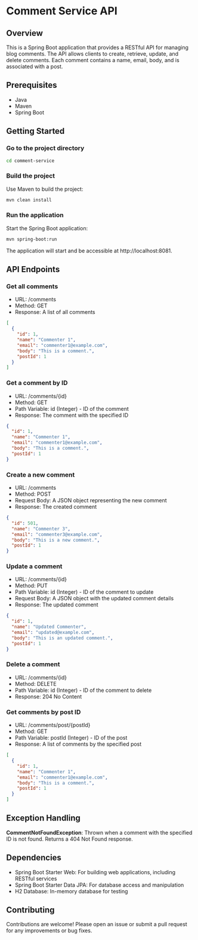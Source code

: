 # Comment Service API

## Overview

This is a Spring Boot application that provides a RESTful API for managing blog comments. The API allows clients to
create,
retrieve, update, and delete comments. Each comment contains a name, email, body, and is associated with a post.

## Prerequisites

- Java
- Maven
- Spring Boot

## Getting Started

### Go to the project directory

```bash
cd comment-service
```

### Build the project

Use Maven to build the project:

```bash
mvn clean install
```

### Run the application

Start the Spring Boot application:

```bash
mvn spring-boot:run
```

The application will start and be accessible at http://localhost:8081.

## API Endpoints

### Get all comments

- URL: /comments
- Method: GET
- Response: A list of all comments

```json
[
  {
    "id": 1,
    "name": "Commenter 1",
    "email": "commenter1@example.com",
    "body": "This is a comment.",
    "postId": 1
  }
]
```

### Get a comment by ID

- URL: /comments/{id}
- Method: GET
- Path Variable: id (Integer) - ID of the comment
- Response: The comment with the specified ID

```json
{
  "id": 1,
  "name": "Commenter 1",
  "email": "commenter1@example.com",
  "body": "This is a comment.",
  "postId": 1
}
```

### Create a new comment

- URL: /comments
- Method: POST
- Request Body: A JSON object representing the new comment
- Response: The created comment

```json
{
  "id": 501,
  "name": "Commenter 3",
  "email": "commenter3@example.com",
  "body": "This is a new comment.",
  "postId": 1
}
```

### Update a comment

- URL: /comments/{id}
- Method: PUT
- Path Variable: id (Integer) - ID of the comment to update
- Request Body: A JSON object with the updated comment details
- Response: The updated comment

```json
{
  "id": 1,
  "name": "Updated Commenter",
  "email": "updated@example.com",
  "body": "This is an updated comment.",
  "postId": 1
}
```

### Delete a comment

- URL: /comments/{id}
- Method: DELETE
- Path Variable: id (Integer) - ID of the comment to delete
- Response: 204 No Content

### Get comments by post ID

- URL: /comments/post/{postId}
- Method: GET
- Path Variable: postId (Integer) - ID of the post
- Response: A list of comments by the specified post

```json
[
  {
    "id": 1,
    "name": "Commenter 1",
    "email": "commenter1@example.com",
    "body": "This is a comment.",
    "postId": 1
  }
]
```

## Exception Handling

**CommentNotFoundException**: Thrown when a comment with the specified ID is not found. Returns a 404 Not Found response.

## Dependencies

- Spring Boot Starter Web: For building web applications, including RESTful services
- Spring Boot Starter Data JPA: For database access and manipulation
- H2 Database: In-memory database for testing

## Contributing

Contributions are welcome! Please open an issue or submit a pull request for any improvements or bug fixes.
